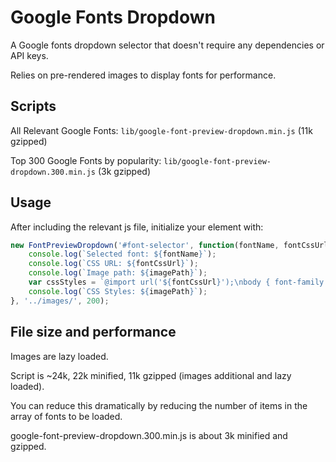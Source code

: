 # Google Fonts Dropdown

A Google fonts dropdown selector that doesn't require any dependencies or API keys. 

Relies on pre-rendered images to display fonts for performance.

## Scripts

All Relevant Google Fonts: `lib/google-font-preview-dropdown.min.js` (11k gzipped)

Top 300 Google Fonts by popularity: `lib/google-font-preview-dropdown.300.min.js` (3k gzipped)
## Usage

After including the relevant js file, initialize your element with:

```js
new FontPreviewDropdown('#font-selector', function(fontName, fontCssUrl, imagePath) {
    console.log(`Selected font: ${fontName}`);
    console.log(`CSS URL: ${fontCssUrl}`);
    console.log(`Image path: ${imagePath}`);
    var cssStyles = `@import url('${fontCssUrl}');\nbody { font-family: '${fontName}', sans-serif; }`;
    console.log(`CSS Styles: ${imagePath}`);
}, '../images/', 200);
```

## File size and performance

Images are lazy loaded.

Script is ~24k, 22k minified, 11k gzipped (images additional and lazy loaded).

You can reduce this dramatically by reducing the number of items in the array of fonts to be loaded.

google-font-preview-dropdown.300.min.js is about 3k minified and gzipped.

